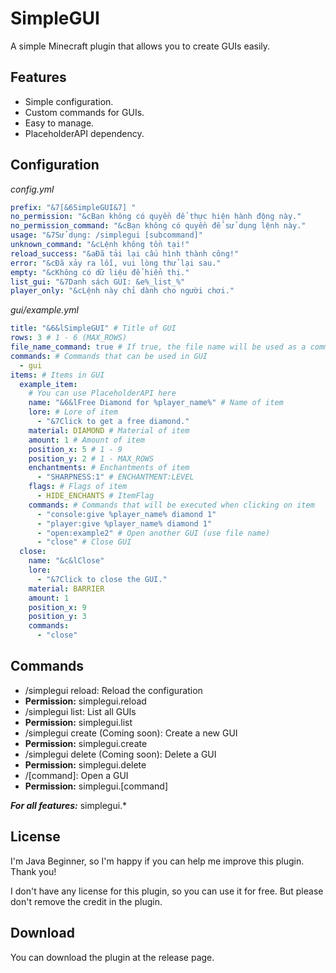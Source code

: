 # SimpleGUI
A simple Minecraft plugin that allows you to create GUIs easily.

## Features
- Simple configuration.
- Custom commands for GUIs.
- Easy to manage.
- PlaceholderAPI dependency.

## Configuration
_config.yml_
```yaml
prefix: "&7[&6SimpleGUI&7] "
no_permission: "&cBạn không có quyền để thực hiện hành động này."
no_permission_command: "&cBạn không có quyền để sử dụng lệnh này."
usage: "&7Sử dụng: /simplegui [subcommand]"
unknown_command: "&cLệnh không tồn tại!"
reload_success: "&aĐã tải lại cấu hình thành công!"
error: "&cĐã xảy ra lỗi, vui lòng thử lại sau."
empty: "&cKhông có dữ liệu để hiển thị."
list_gui: "&7Danh sách GUI: &e%_list_%"
player_only: "&cLệnh này chỉ dành cho người chơi."
```
_gui/example.yml_
```yaml
title: "&6&lSimpleGUI" # Title of GUI
rows: 3 # 1 - 6 (MAX_ROWS)
file_name_command: true # If true, the file name will be used as a command
commands: # Commands that can be used in GUI
  - gui
items: # Items in GUI
  example_item:
    # You can use PlaceholderAPI here
    name: "&6&lFree Diamond for %player_name%" # Name of item
    lore: # Lore of item
      - "&7Click to get a free diamond."
    material: DIAMOND # Material of item
    amount: 1 # Amount of item
    position_x: 5 # 1 - 9
    position_y: 2 # 1 - MAX_ROWS
    enchantments: # Enchantments of item
      - "SHARPNESS:1" # ENCHANTMENT:LEVEL
    flags: # Flags of item
      - HIDE_ENCHANTS # ItemFlag
    commands: # Commands that will be executed when clicking on item
      - "console:give %player_name% diamond 1"
      - "player:give %player_name% diamond 1"
      - "open:example2" # Open another GUI (use file name)
      - "close" # Close GUI
  close:
    name: "&c&lClose"
    lore:
      - "&7Click to close the GUI."
    material: BARRIER
    amount: 1
    position_x: 9
    position_y: 3
    commands:
      - "close"
```

## Commands
- /simplegui reload: Reload the configuration
- **Permission:** simplegui.reload
- /simplegui list: List all GUIs
- **Permission:** simplegui.list
- /simplegui create (Coming soon): Create a new GUI
- **Permission:** simplegui.create
- /simplegui delete (Coming soon): Delete a GUI
- **Permission:** simplegui.delete
- /[command]: Open a GUI
- **Permission:** simplegui.[command]

**_For all features:_** simplegui.*

## License
I'm Java Beginner, so I'm happy if you can help me improve this plugin. Thank you!

I don't have any license for this plugin, so you can use it for free. But please don't remove the credit in the plugin.

## Download
You can download the plugin at the release page.